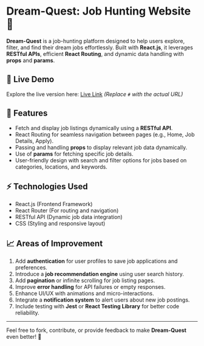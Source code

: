 # Dream-Quest: Job Hunting Website 🚀  

**Dream-Quest** is a job-hunting platform designed to help users explore, filter, and find their dream jobs effortlessly. Built with **React.js**, it leverages **RESTful APIs**, efficient **React Routing**, and dynamic data handling with **props** and **params**.  

## 🔗 Live Demo  
Explore the live version here: [Live Link](#) *(Replace `#` with the actual URL)*  

## 🚀 Features  
- Fetch and display job listings dynamically using a **RESTful API**.  
- React Routing for seamless navigation between pages (e.g., Home, Job Details, Apply).  
- Passing and handling **props** to display relevant job data dynamically.  
- Use of **params** for fetching specific job details.  
- User-friendly design with search and filter options for jobs based on categories, locations, and keywords.  

## ⚡ Technologies Used  
- React.js (Frontend Framework)  
- React Router (For routing and navigation)  
- RESTful API (Dynamic job data integration)  
- CSS (Styling and responsive layout)

## 📈 Areas of Improvement  
1. Add **authentication** for user profiles to save job applications and preferences.  
2. Introduce a **job recommendation engine** using user search history.  
3. Add **pagination** or infinite scrolling for job listing pages.  
4. Improve **error handling** for API failures or empty responses.  
5. Enhance UI/UX with animations and micro-interactions.  
6. Integrate a **notification system** to alert users about new job postings.  
7. Include testing with **Jest** or **React Testing Library** for better code reliability.

---

Feel free to fork, contribute, or provide feedback to make **Dream-Quest** even better! 🌟
